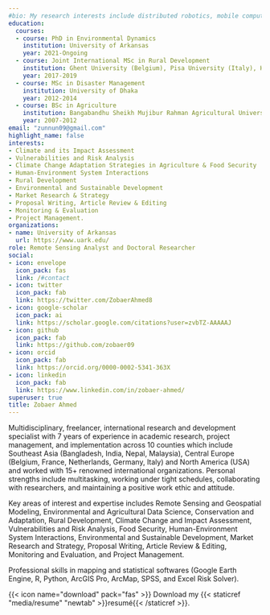 ```yaml
---
#bio: My research interests include distributed robotics, mobile computing and programmable matter.
education:
  courses:
  - course: PhD in Environmental Dynamics
    institution: University of Arkansas
    year: 2021-Ongoing
  - course: Joint International MSc in Rural Development
    institution: Ghent University (Belgium), Pisa University (Italy), Humboldt University of Berlin (Germany)
    year: 2017-2019
  - course: MSc in Disaster Management
    institution: University of Dhaka
    year: 2012-2014
  - course: BSc in Agriculture
    institution: Bangabandhu Sheikh Mujibur Rahman Agricultural University
    year: 2007-2012
email: "zunnun09@gmail.com"
highlight_name: false
interests:
- Climate and its Impact Assessment
- Vulnerabilities and Risk Analysis
- Climate Change Adaptation Strategies in Agriculture & Food Security
- Human-Environment System Interactions
- Rural Development
- Environmental and Sustainable Development
- Market Research & Strategy
- Proposal Writing, Article Review & Editing
- Monitoring & Evaluation
- Project Management.
organizations:
- name: University of Arkansas
  url: https://www.uark.edu/
role: Remote Sensing Analyst and Doctoral Researcher
social:
- icon: envelope
  icon_pack: fas
  link: /#contact
- icon: twitter
  icon_pack: fab
  link: https://twitter.com/ZobaerAhmed8
- icon: google-scholar
  icon_pack: ai
  link: https://scholar.google.com/citations?user=zvbTZ-AAAAAJ
- icon: github
  icon_pack: fab
  link: https://github.com/zobaer09
- icon: orcid
  icon_pack: fab
  link: https://orcid.org/0000-0002-5341-363X
- icon: linkedin
  icon_pack: fab
  link: https://www.linkedin.com/in/zobaer-ahmed/
superuser: true
title: Zobaer Ahmed
---
```

<div style="text-align: inherit;">
Multidisciplinary, freelancer, international research and development specialist with 7 years of experience in academic research, project management, and implementation across 10 counties which include Southeast Asia (Bangladesh, India, Nepal, Malaysia), Central Europe (Belgium, France, Netherlands, Germany, Italy) and North America (USA) and worked with 15+ renowned international organizations. Personal strengths include multitasking, working under tight schedules, collaborating with researchers, and maintaining a positive work ethic and attitude.

Key areas of interest and expertise includes Remote Sensing and Geospatial Modeling, Environmental and Agricultural Data Science, Conservation and Adaptation, Rural Development, Climate Change and Impact Assessment, Vulnerabilities and Risk Analysis, Food Security, Human-Environment System Interactions, Environmental and Sustainable Development, Market Research and Strategy, Proposal Writing, Article Review & Editing, Monitoring and Evaluation, and Project Management.

Professional skills in mapping and statistical softwares (Google Earth Engine, R, Python, ArcGIS Pro, ArcMap, SPSS, and Excel Risk Solver). 
</div>

{{< icon name="download" pack="fas" >}} Download my {{< staticref "media/resume" "newtab" >}}resumé{{< /staticref >}}.


